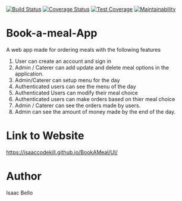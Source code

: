 [![Build Status](https://travis-ci.com/isaaccodekill/BookAMeal.svg?branch=develop)](https://travis-ci.com/isaaccodekill/BookAMeal)
[![Coverage Status](https://coveralls.io/repos/github/isaaccodekill/BookAMeal/badge.svg?branch=develop)](https://coveralls.io/github/isaaccodekill/BookAMeal?branch=develop)
[![Test Coverage](https://api.codeclimate.com/v1/badges/e46d7403dec00b237322/test_coverage)](https://codeclimate.com/github/isaaccodekill/BookAMeal/test_coverage)
[![Maintainability](https://api.codeclimate.com/v1/badges/e46d7403dec00b237322/maintainability)](https://codeclimate.com/github/isaaccodekill/BookAMeal/maintainability)


# Book-a-meal-App
A web app made for ordering meals with the following features
1. User can create an account and sign in
2. Admin / Caterer can add update and delete meal options in the application.
3. Admin/Caterer can setup menu for the day
4. Authenticated users can see the menu of the day
5. Authenticated Users can modify their meal choice
6. Authenticated users can make orders based on thier meal choice
7. Admin / Caterer can see the orders made by users.
8. Admin can see the amount of money made by the end of the day.

# Link to Website
https://isaaccodekill.github.io/BookAMeal/UI/


# Author
Isaac Bello
